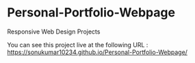 # Personal-Portfolio-Webpage
Responsive Web Design Projects

You can see this project live at the following URL : 
https://sonukumar10234.github.io/Personal-Portfolio-Webpage/

